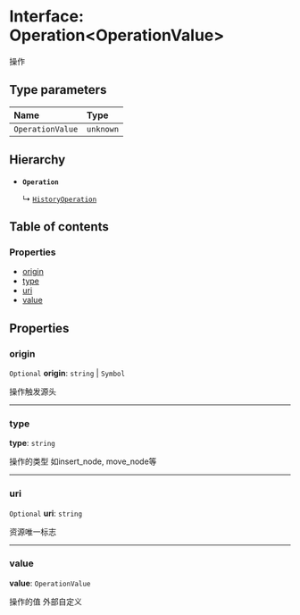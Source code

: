 # Interface: Operation\<OperationValue>

操作

## Type parameters

| Name | Type |
| :------ | :------ |
| `OperationValue` | `unknown` |

## Hierarchy

* **`Operation`**

  ↳ [`HistoryOperation`](/en/auto-docs/history/interfaces/HistoryOperation.md)

## Table of contents

### Properties

* [origin](/en/auto-docs/history/interfaces/Operation.md#origin)
* [type](/en/auto-docs/history/interfaces/Operation.md#type)
* [uri](/en/auto-docs/history/interfaces/Operation.md#uri)
* [value](/en/auto-docs/history/interfaces/Operation.md#value)

## Properties

### origin

`Optional` **origin**: `string` | `Symbol`

操作触发源头

***

### type

**type**: `string`

操作的类型 如insert\_node, move\_node等

***

### uri

`Optional` **uri**: `string`

资源唯一标志

***

### value

**value**: `OperationValue`

操作的值 外部自定义
